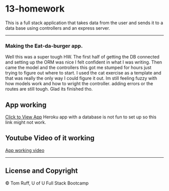 # 13-homework
This is a full stack application that takes data from the user and sends it to a data base using controllers and an express server.


--- 
### Making the Eat-da-burger app. 

Well this was a super tough HW. The first half of getting the DB connected and setting up the ORM was nice I felt confident in what I was writing.
Then came the model and the controllers this got me stumped for hours just trying to figure out where to start. I used the cat exercise as a template and that was really the only way I could figure it out. Im still feeling fuzzy with how models work and how to wright the controller. adding errors or the routes are still tough. Glad its finished tho. 

## App working
[Click to View App](https://sheltered-journey-59778.herokuapp.com/)
Heroku app with a database is not fun to set up so this link might not work.



## Youtube Video of it working
[App working video](https://youtu.be/UrJ8oKjvkxw)

---
##  License and Copyright 
© Tom Ruff, U of U Full Stack Bootcamp
